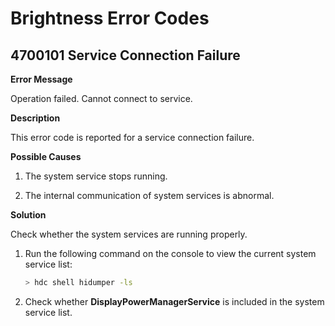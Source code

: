 # Brightness Error Codes

## 4700101 Service Connection Failure

**Error Message**

Operation failed. Cannot connect to service.

**Description**

This error code is reported for a service connection failure.

**Possible Causes**

1. The system service stops running.

2. The internal communication of system services is abnormal.

**Solution**

Check whether the system services are running properly.

1. Run the following command on the console to view the current system service list:

    ```bash
    > hdc shell hidumper -ls
    ```

2. Check whether **DisplayPowerManagerService** is included in the system service list.
